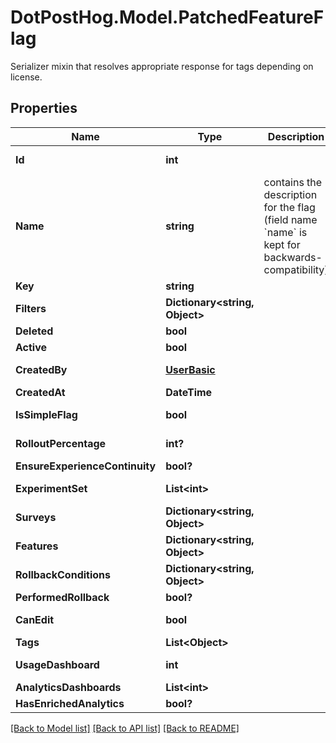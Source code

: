 # DotPostHog.Model.PatchedFeatureFlag
Serializer mixin that resolves appropriate response for tags depending on license.

## Properties

Name | Type | Description | Notes
------------ | ------------- | ------------- | -------------
**Id** | **int** |  | [optional] [readonly] 
**Name** | **string** | contains the description for the flag (field name &#x60;name&#x60; is kept for backwards-compatibility) | [optional] 
**Key** | **string** |  | [optional] 
**Filters** | **Dictionary&lt;string, Object&gt;** |  | [optional] 
**Deleted** | **bool** |  | [optional] 
**Active** | **bool** |  | [optional] 
**CreatedBy** | [**UserBasic**](UserBasic.md) |  | [optional] [readonly] 
**CreatedAt** | **DateTime** |  | [optional] 
**IsSimpleFlag** | **bool** |  | [optional] [readonly] 
**RolloutPercentage** | **int?** |  | [optional] [readonly] 
**EnsureExperienceContinuity** | **bool?** |  | [optional] 
**ExperimentSet** | **List&lt;int&gt;** |  | [optional] [readonly] 
**Surveys** | **Dictionary&lt;string, Object&gt;** |  | [optional] [readonly] 
**Features** | **Dictionary&lt;string, Object&gt;** |  | [optional] [readonly] 
**RollbackConditions** | **Dictionary&lt;string, Object&gt;** |  | [optional] 
**PerformedRollback** | **bool?** |  | [optional] 
**CanEdit** | **bool** |  | [optional] [readonly] 
**Tags** | **List&lt;Object&gt;** |  | [optional] 
**UsageDashboard** | **int** |  | [optional] [readonly] 
**AnalyticsDashboards** | **List&lt;int&gt;** |  | [optional] 
**HasEnrichedAnalytics** | **bool?** |  | [optional] 

[[Back to Model list]](../README.md#documentation-for-models) [[Back to API list]](../README.md#documentation-for-api-endpoints) [[Back to README]](../README.md)

